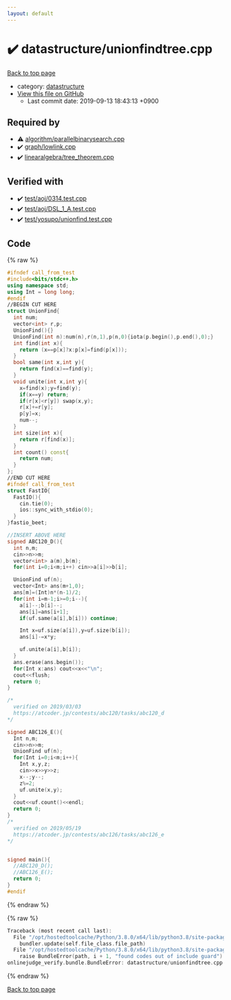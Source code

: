 ```yaml
---
layout: default
---
```


<!-- mathjax config similar to math.stackexchange -->
<script type="text/javascript" async
  src="https://cdnjs.cloudflare.com/ajax/libs/mathjax/2.7.5/MathJax.js?config=TeX-MML-AM_CHTML">
</script>
<script type="text/x-mathjax-config">
  MathJax.Hub.Config({
    TeX: { equationNumbers: { autoNumber: "AMS" }},
    tex2jax: {
      inlineMath: [ ['$','$'] ],
      processEscapes: true
    },
    "HTML-CSS": { matchFontHeight: false },
    displayAlign: "left",
    displayIndent: "2em"
  });
</script>

<script type="text/javascript" src="https://cdnjs.cloudflare.com/ajax/libs/jquery/3.4.1/jquery.min.js"></script>
<script src="https://cdn.jsdelivr.net/npm/jquery-balloon-js@1.1.2/jquery.balloon.min.js" integrity="sha256-ZEYs9VrgAeNuPvs15E39OsyOJaIkXEEt10fzxJ20+2I=" crossorigin="anonymous"></script>
<script type="text/javascript" src="../../assets/js/copy-button.js"></script>
<link rel="stylesheet" href="../../assets/css/copy-button.css" />


# :heavy_check_mark: datastructure/unionfindtree.cpp

<a href="../../index.html">Back to top page</a>

* category: <a href="../../index.html#8dc87745f885a4cc532acd7b15b8b5fe">datastructure</a>
* <a href="{{ site.github.repository_url }}/blob/master/datastructure/unionfindtree.cpp">View this file on GitHub</a>
    - Last commit date: 2019-09-13 18:43:13 +0900




## Required by

* :warning: <a href="../algorithm/parallelbinarysearch.cpp.html">algorithm/parallelbinarysearch.cpp</a>
* :heavy_check_mark: <a href="../graph/lowlink.cpp.html">graph/lowlink.cpp</a>
* :heavy_check_mark: <a href="../linearalgebra/tree_theorem.cpp.html">linearalgebra/tree_theorem.cpp</a>


## Verified with

* :heavy_check_mark: <a href="../../verify/test/aoj/0314.test.cpp.html">test/aoj/0314.test.cpp</a>
* :heavy_check_mark: <a href="../../verify/test/aoj/DSL_1_A.test.cpp.html">test/aoj/DSL_1_A.test.cpp</a>
* :heavy_check_mark: <a href="../../verify/test/yosupo/unionfind.test.cpp.html">test/yosupo/unionfind.test.cpp</a>


## Code

<a id="unbundled"></a>
{% raw %}
```cpp
#ifndef call_from_test
#include<bits/stdc++.h>
using namespace std;
using Int = long long;
#endif
//BEGIN CUT HERE
struct UnionFind{
  int num;
  vector<int> r,p;
  UnionFind(){}
  UnionFind(int n):num(n),r(n,1),p(n,0){iota(p.begin(),p.end(),0);}
  int find(int x){
    return (x==p[x]?x:p[x]=find(p[x]));
  }
  bool same(int x,int y){
    return find(x)==find(y);
  }
  void unite(int x,int y){
    x=find(x);y=find(y);
    if(x==y) return;
    if(r[x]<r[y]) swap(x,y);
    r[x]+=r[y];
    p[y]=x;
    num--;
  }
  int size(int x){
    return r[find(x)];
  }
  int count() const{
    return num;
  }
};
//END CUT HERE
#ifndef call_from_test
struct FastIO{
  FastIO(){
    cin.tie(0);
    ios::sync_with_stdio(0);
  }
}fastio_beet;

//INSERT ABOVE HERE
signed ABC120_D(){
  int n,m;
  cin>>n>>m;
  vector<int> a(m),b(m);
  for(int i=0;i<m;i++) cin>>a[i]>>b[i];

  UnionFind uf(n);
  vector<Int> ans(m+1,0);
  ans[m]=(Int)n*(n-1)/2;
  for(int i=m-1;i>=0;i--){
    a[i]--;b[i]--;
    ans[i]=ans[i+1];
    if(uf.same(a[i],b[i])) continue;

    Int x=uf.size(a[i]),y=uf.size(b[i]);
    ans[i]-=x*y;

    uf.unite(a[i],b[i]);
  }
  ans.erase(ans.begin());
  for(Int x:ans) cout<<x<<"\n";
  cout<<flush;
  return 0;
}

/*
  verified on 2019/03/03
  https://atcoder.jp/contests/abc120/tasks/abc120_d
*/

signed ABC126_E(){
  Int n,m;
  cin>>n>>m;
  UnionFind uf(n);
  for(Int i=0;i<m;i++){
    Int x,y,z;
    cin>>x>>y>>z;
    x--;y--;
    z%=2;
    uf.unite(x,y);
  }
  cout<<uf.count()<<endl;
  return 0;
}
/*
  verified on 2019/05/19
  https://atcoder.jp/contests/abc126/tasks/abc126_e
*/


signed main(){
  //ABC120_D();
  //ABC126_E();
  return 0;
}
#endif

```
{% endraw %}

<a id="bundled"></a>
{% raw %}
```cpp
Traceback (most recent call last):
  File "/opt/hostedtoolcache/Python/3.8.0/x64/lib/python3.8/site-packages/onlinejudge_verify/docs.py", line 345, in write_contents
    bundler.update(self.file_class.file_path)
  File "/opt/hostedtoolcache/Python/3.8.0/x64/lib/python3.8/site-packages/onlinejudge_verify/bundle.py", line 125, in update
    raise BundleError(path, i + 1, "found codes out of include guard")
onlinejudge_verify.bundle.BundleError: datastructure/unionfindtree.cpp: line 6: found codes out of include guard

```
{% endraw %}

<a href="../../index.html">Back to top page</a>

